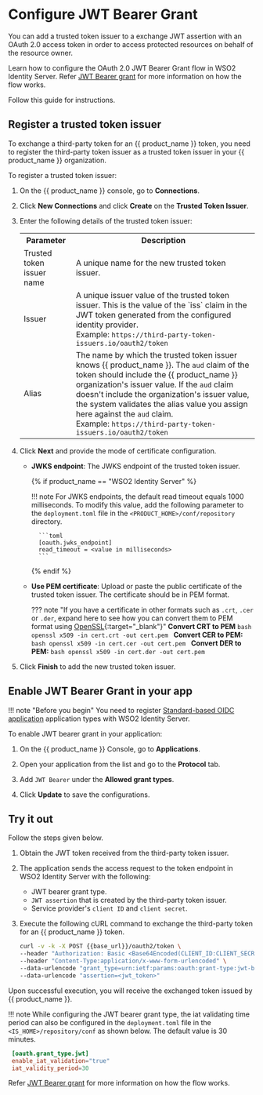 # Configure JWT Bearer Grant

You can add a trusted token issuer to a exchange JWT assertion with an OAuth 2.0 access token in order to access protected resources on behalf of the resource owner. 

Learn how to configure the OAuth 2.0 JWT Bearer Grant flow in WSO2 Identity Server. Refer [JWT Bearer grant]({{base_path}}/references/grant-types/#jwt-bearer-grant) for more information on how the flow works.

Follow this guide for instructions.

## Register a trusted token issuer

To exchange a third-party token for an {{ product_name }}  token, you need to register the third-party token issuer as a trusted token issuer in your {{ product_name }}  organization.

To register a trusted token issuer:

1. On the {{ product_name }} console, go to **Connections**.
2. Click **New Connections** and click **Create** on the **Trusted Token Issuer**.
3. Enter the following details of the trusted token issuer:

    <table>
      <tr>
        <th>Parameter</th>
        <th>Description</th>
      </tr>
      <tr>
        <td>Trusted token issuer name</td>
        <td>A unique name for the new trusted token issuer.</td>
      </tr>
      <tr>
        <td>Issuer</td>
        <td>A unique issuer value of the trusted token issuer. This is the value of the `iss` claim in the JWT token generated from the configured identity provider. <br>
        Example: <code>https://third-party-token-issuers.io/oauth2/token</code></td>
      </tr>
      <tr>
        <td>Alias</td>
        <td>The name by which the trusted token issuer knows {{ product_name }}. The <code>aud</code> claim of the token should include the {{ product_name }} organization's issuer value. If the <code>aud</code> claim doesn't include the organization's issuer value, the system validates the alias value you assign here against the <code>aud</code> claim. <br>
       Example: <code>https://third-party-token-issuers.io/oauth2/token</code></td> 
       </td>
      </tr>
    </table>

4. Click **Next** and provide the mode of certificate configuration.

    - **JWKS endpoint**: The JWKS endpoint of the trusted token issuer.

      {% if product_name == "WSO2 Identity Server" %}

        !!! note
            For JWKS endpoints, the default read timeout equals 1000 milliseconds. To modify this value, add the following parameter to the `deployment.toml` file in the `<PRODUCT_HOME>/conf/repository` directory.

            ```toml
            [oauth.jwks_endpoint]
            read_timeout = <value in milliseconds>
            ```
      {% endif %}

    - **Use PEM certificate**: Upload or paste the public certificate of the trusted token issuer. The certificate should be in PEM format.

        ??? note "If you have a certificate in other formats such as `.crt`, `.cer` or `.der`, expand here to see how you can convert them to PEM format using [OpenSSL](https://www.openssl.org/){:target="_blank"}"
            **Convert CRT to PEM**
            ```bash
            openssl x509 -in cert.crt -out cert.pem
            ```
            **Convert CER to PEM:**
            ```bash
            openssl x509 -in cert.cer -out cert.pem
            ```
            **Convert DER to PEM:**
            ```bash
            openssl x509 -in cert.der -out cert.pem
            ```

5. Click **Finish** to add the new trusted token issuer.

## Enable JWT Bearer Grant in your app

!!! note "Before you begin"
    You need to register  [Standard-based OIDC application]({{base_path}}/guides/applications/register-standard-based-app/) application types with WSO2 Identity Server.


To enable JWT bearer grant in your application:

1. On the {{ product_name }} Console, go to **Applications**.

2. Open your application from the list and go to the **Protocol** tab.

3. Add `JWT Bearer` under the **Allowed grant types**.

4. Click **Update** to save the configurations.

## Try it out

Follow the steps given below.

1. Obtain the JWT token received from the third-party token issuer.
2. The application sends the access request to the token endpoint in WSO2 Identity Server with the following:
    - JWT bearer grant type.
    - `JWT assertion` that is created by the third-party token issuer.
    - Service provider's `client ID` and `client secret`.
3. Execute the following cURL command to exchange the third-party token for an {{ product_name }} token.

   ```bash
   curl -v -k -X POST {{base_url}}/oauth2/token \
   --header "Authorization: Basic <Base64Encoded(CLIENT_ID:CLIENT_SECRET)>" \
   --header "Content-Type:application/x-www-form-urlencoded" \
   --data-urlencode "grant_type=urn:ietf:params:oauth:grant-type:jwt-bearer" \
   --data-urlencode "assertion=<jwt_token>"
   ```

Upon successful execution, you will receive the exchanged token issued by {{ product_name }}.


!!! note
    While configuring the JWT bearer grant type, the iat validating time period can also be configured in the `deployment.toml` file in the `<IS_HOME>/repository/conf` as shown below. The default value is 30 minutes.
   ```toml
    [oauth.grant_type.jwt]
    enable_iat_validation="true"
    iat_validity_period=30
   ``` 

Refer [JWT Bearer grant]({{base_path}}/references/grant-types/#jwt-bearer-grant) for more information on how the flow works.